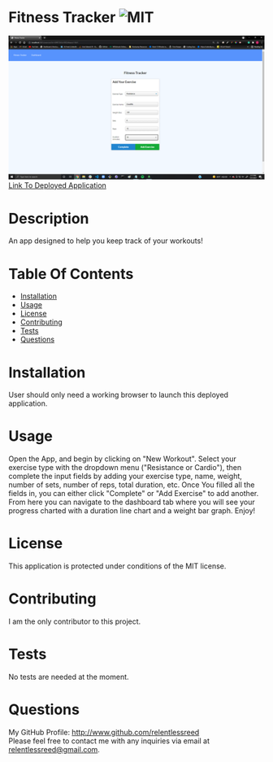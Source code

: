 # Fitness Tracker ![MIT](https://img.shields.io/badge/license-MIT-blue.svg)

![Screenshot](fitnesstrackerscreenshot.png)  
[Link To Deployed Application](https://workout-tracker-week18.herokuapp.com/)

# Description

An app designed to help you keep track of your workouts!

# Table Of Contents

- [Installation](#installation)
- [Usage](#usage)
- [License](#license)
- [Contributing](#contributing)
- [Tests](#tests)
- [Questions](#questions)

# Installation

User should only need a working browser to launch this deployed application.

# Usage

Open the App, and begin by clicking on "New Workout". Select your exercise type with the dropdown menu ("Resistance or Cardio"), then complete the input fields by adding your exercise type, name, weight, number of sets, number of reps, total duration, etc. Once You filled all the fields in, you can either click "Complete" or "Add Exercise" to add another. From here you can navigate to the dashboard tab where you will see your progress charted with a duration line chart and a weight bar graph. Enjoy!

# License

This application is protected under conditions of the MIT license.

# Contributing

I am the only contributor to this project.

# Tests

No tests are needed at the moment.

# Questions

My GitHub Profile: http://www.github.com/relentlessreed  
Please feel free to contact me with any inquiries via email at relentlessreed@gmail.com.
